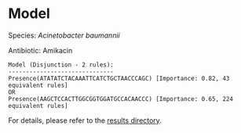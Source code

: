 
# Model

Species: *Acinetobacter baumannii*

Antibiotic: Amikacin

```
Model (Disjunction - 2 rules):
------------------------------
Presence(ATATATCTACAAATTCATCTGCTAACCCAGC) [Importance: 0.82, 43 equivalent rules]
OR
Presence(AAGCTCCACTTGGCGGTGGATGCCACAACCC) [Importance: 0.65, 224 equivalent rules]

```

For details, please refer to the [results directory](../../../../../results/scm_b/acinetobacter%20baumannii/amikacin/repeat_10/).

